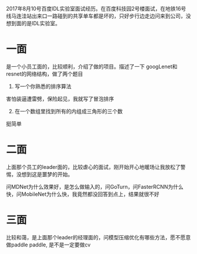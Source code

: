 2017年8月10号百度IDL实验室面试经历。在百度科技园2号楼面试，在地铁16号线马连洼站出来口一路碰到的共享单车都是坏的，只好步行边走边问来到公司，没想到面的是IDL实验室。

# 一面 
是一个小员工面的，比较顺利，介绍了做的项目。描述了一下 googLenet和resnet的网络结构，做了两个题目

1. 写一个你熟悉的排序算法

害怕装逼遭雷劈，保险起见，我就写了冒泡排序

2. 在一个数组里找到所有的内组成三角形的三个数

挺简单 


# 二面 

上面那个员工的leader面的，比较虐心的面试，刚开始开心地暖场让我放松了警惕，没想到这是噩梦的开始。

问MDNet为什么效果好，是怎么做输入的，问GoTurn，问FasterRCNN为什么快，问MobileNet为什么快，我竟然都没回答到点上，结果就很不好


# 三面
比较和蔼，是上面那个leader的经理面的，问模型压缩优化有哪些方法，愿不愿意做paddle paddle, 是不是一定要做cv




